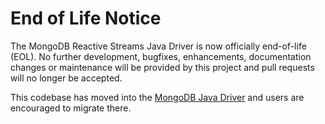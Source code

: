 # End of Life Notice
The MongoDB Reactive Streams Java Driver is now officially end-of-life (EOL). No further development, bugfixes, enhancements, documentation changes or maintenance will be provided by this project and pull requests will no longer be accepted.

This codebase has moved into the [MongoDB Java Driver](https://https://github.com/mongodb/mongo-java-driver) and users are encouraged to migrate there. 

